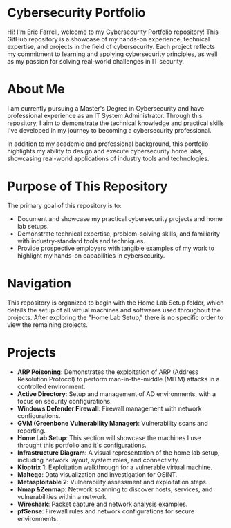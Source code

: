 # Cybersecurity Portfolio
Hi! I'm Eric Farrell, welcome to my Cybersecurity Portfolio repository!
This GitHub repository is a showcase of my hands-on experience, technical expertise, and projects in the field of cybersecurity. Each project reflects my commitment to learning and applying cybersecurity principles, as well as my passion for solving real-world challenges in IT security.
# About Me
I am currently pursuing a Master's Degree in Cybersecurity and have professional experience as an IT System Administrator. Through this repository, I aim to demonstrate the technical knowledge and practical skills I've developed in my journey to becoming a cybersecurity professional.

In addition to my academic and professional background, this portfolio highlights my ability to design and execute cybersecurity home labs, showcasing real-world applications of industry tools and technologies.

# Purpose of This Repository
The primary goal of this repository is to:
- Document and showcase my practical cybersecurity projects and home lab setups.
- Demonstrate technical expertise, problem-solving skills, and familiarity with industry-standard tools and techniques.
- Provide prospective employers with tangible examples of my work to highlight my hands-on capabilities in cybersecurity.

# Navigation
This repository is organized to begin with the Home Lab Setup folder, which details the setup of all virtual machines and softwares used throughout the projects. After exploring the "Home Lab Setup," there is no specific order to view the remaining projects.

# Projects
- **ARP Poisoning**: Demonstrates the exploitation of ARP (Address Resolution Protocol) to perform man-in-the-middle (MITM) attacks in a controlled environment.
- **Active Directory**: Setup and management of AD environments, with a focus on security configurations.
- **Windows Defender Firewall**: Firewall management with network configurations.
- **GVM (Greenbone Vulnerability Manager)**: Vulnerability scans and reporting.
- **Home Lab Setup**: This section will showcase the machines I use throught this portfolio and it's configurations.
- **Infrastructure Diagram**: A visual representation of the home lab setup, including network layout, system roles, and connectivity.
- **Kioptrix 1**: Exploitation walkthrough for a vulnerable virtual machine.
- **Maltego**: Data visualization and investigation for OSINT.
- **Metasploitable 2**: Vulnerability assessment and exploitation steps.
- **Nmap &Zenmap**: Network scanning to discover hosts, services, and vulnerabilities within a network.
- **Wireshark**: Packet capture and network analysis examples.
- **pfSense**: Firewall rules and network configurations for secure environments.
